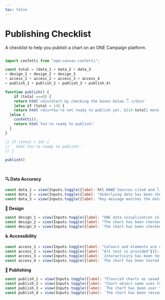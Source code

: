 ```yaml
---
toc: false
---
```


<link rel="stylesheet" href="./styles/styles.css">

# Publishing Checklist

A checklist to help you publish a chart on an ONE Campaign platform.

```js

import confetti from "npm:canvas-confetti";

const total = (data_1 + data_2 + data_3
+ design_1 + design_2 + design_3
+ access_1 + access_2 + access_3 + access_4
+ publish_1 + publish_2 + publish_3 + publish_4)

function publish() {
    if (total ===0) {
    return html`<div>Start by checking the boxes below 👇 </div>`
    }else if (total < 14) {
    return html`<div>You're not ready to publish yet. ${14-total} more items to check.</div>`
  }else {
    confetti();
    return html`You're ready to publish!`
  }
}

// if (total < 14) {
//   html`You're ready to publish!`
// }
```

```js
publish()

```
<br>

**🔍 Data Accuracy**
<div class="toggleCustom">

```js
const data_1 = view(Inputs.toggle({label: htl.html`Sources cited and linked correctly`, value: true}));
const data_2 = view(Inputs.toggle({label: "Underlying data has been checked"}));
const data_3 = view(Inputs.toggle({label: "Key message matches the data"}));

```
</div>


**🎨 Design**
<div class="toggleCustom">

```js
const design_1 = view(Inputs.toggle({label: "ONE data visualisation colours, font, layout and other styling elements have been used"}));
const design_2 = view(Inputs.toggle({label: "The chart has been checked for mislabeling, misinterpretation, and other design errors"}));
const design_3 = view(Inputs.toggle({label: `The chart has been checked against our data visualisation principles`}));
```
</div>


**♿ Accessibility**
<div class="toggleCustom">

```js
const access_1 = view(Inputs.toggle({label: "Colours and elements are checked for accessibility"}));
const access_2 = view(Inputs.toggle({label: "Alt text is provided"}));
const access_3 = view(Inputs.toggle({label: `Interactivity has been tested`}));
const access_4 = view(Inputs.toggle({label: `The chart has been tested on different devices`}));
```
</div>

**👀 Publishing**
<div class="toggleCustom">

```js
const publish_1 = view(Inputs.toggle({label: "Flourish charts as saved in the correct folder on the ONE Campaign Project"}));
const publish_2 = view(Inputs.toggle({label: "Chart object name uses format: [Page]_[ChartType]_[AdditionalInfo]_[Optional `Mobile`]"}));
const publish_3 = view(Inputs.toggle({label: `The chart has been user tested with at least 2 other people`}));
const publish_4 = view(Inputs.toggle({label: `The chart has been reviewed by the data team`}));
```
</div>


